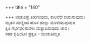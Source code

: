 +++
title = "140"

+++
ಋತುಚಕ್ರ ತಿರುಗುವುದು, ಕಾಲನೆದೆ ಮರುಗುವುದು।  
ಮೃತನ ಮಣ್ಣಿಂದ ಹೊಸ ಹುಲ್ಲು ಮೊಳೆಯುವುದು॥  
ಕ್ಷಿತಿ ಗರ್ಭಧರಿಸುವಳು ಮತ್ತುದಿಸುವುದು ಜೀವ।  
ಸತತ ಕೃಷಿಯೋ ಪ್ರಕೃತಿ - ಮಂಕುತಿಮ್ಮ॥  
